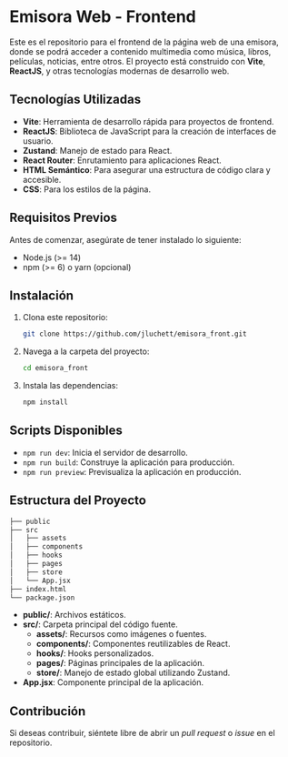# Emisora Web - Frontend

Este es el repositorio para el frontend de la página web de una emisora, donde se podrá acceder a contenido multimedia como música, libros, películas, noticias, entre otros. El proyecto está construido con **Vite**, **ReactJS**, y otras tecnologías modernas de desarrollo web.

## Tecnologías Utilizadas

- **Vite**: Herramienta de desarrollo rápida para proyectos de frontend.
- **ReactJS**: Biblioteca de JavaScript para la creación de interfaces de usuario.
- **Zustand**: Manejo de estado para React.
- **React Router**: Enrutamiento para aplicaciones React.
- **HTML Semántico**: Para asegurar una estructura de código clara y accesible.
- **CSS**: Para los estilos de la página.

## Requisitos Previos

Antes de comenzar, asegúrate de tener instalado lo siguiente:

- Node.js (>= 14)
- npm (>= 6) o yarn (opcional)

## Instalación

1. Clona este repositorio:
   ```bash
   git clone https://github.com/jluchett/emisora_front.git
   ```
2. Navega a la carpeta del proyecto:
   ```bash
   cd emisora_front
   ```
3. Instala las dependencias:
   ```bash
   npm install
   ```
## Scripts Disponibles

- ```npm run dev```: Inicia el servidor de desarrollo.
- ```npm run build```: Construye la aplicación para producción.
- ```npm run preview```: Previsualiza la aplicación en producción.

## Estructura del Proyecto

```bash
├── public
├── src
│   ├── assets
│   ├── components
│   ├── hooks
│   ├── pages
│   ├── store
│   └── App.jsx
├── index.html
└── package.json
```

- **public/**: Archivos estáticos.
- **src/**: Carpeta principal del código fuente.
  - **assets/**: Recursos como imágenes o fuentes.
  - **components/**: Componentes reutilizables de React.
  - **hooks/**: Hooks personalizados.
  - **pages/**: Páginas principales de la aplicación.
  - **store/**: Manejo de estado global utilizando Zustand.
- **App.jsx**: Componente principal de la aplicación.

## Contribución

Si deseas contribuir, siéntete libre de abrir un _pull request_ o _issue_ en el repositorio.

